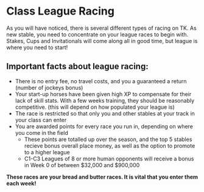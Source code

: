 # Class League Racing

As you will have noticed, there is several different types of racing on TK. As new stable, you need to concentrate on your league races to begin with. Stakes, Cups and Invitationals will come along all in good time, but league is where you need to start!

## Important facts about league racing:

- There is no entry fee, no travel costs, and you a guaranteed a return (number of jockeys bonus)
- Your start-up horses have been given high XP to compensate for their lack of skill stats. With a few weeks training, they should be reasonably competitive. (this will depend on how populated your league is)
- The race is restricted so that only you and other stables at your track in your class can enter
- You are awarded points for every race you run in, depending on where you come in the field
  - These points are totalled up over the season, and the top 5 stables recieve bonus overall place money, as well as the option to promote to a higher league
  - C1-C3 Leagues of 8 or more human opponents will receive a bonus in Week 0 of between $32,000 and $900,000

**These races are your bread and butter races. It is vital that you enter them each week!**
